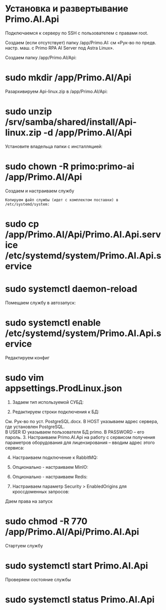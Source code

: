 # Установка и развертывание Primo.AI.Api 

Подключаемся к серверу по SSH с пользователем с правами root. 

Создаем (если отсутствует) папку /app/Primo.AI: см «Рук-во по предв. настр. маш. с Primo RPA AI Server под Astra Linux». 

Создаем папку /app/Primo.AI/Api:
# sudo mkdir /app/Primo.AI/Api
Разархивируем Api-linux.zip в /app/Primo.AI/Api:		
# sudo unzip /srv/samba/shared/install/Api-linux.zip -d /app/Primo.AI/Api
Установите владельца папки с инсталляцией:
#  sudo chown -R primo:primo-ai /app/Primo.AI/Api

Создаем и настраиваем службу
	
	Копируем файл службы (идет с комплектом поставки) в /etc/systemd/system:
# sudo cp /app/Primo.AI/Api/Primo.AI.Api.service /etc/systemd/system/Primo.AI.Api.service
# sudo systemctl daemon-reload	
Помещаем службу в автозапуск:	
# sudo systemctl enable /etc/systemd/system/Primo.AI.Api.service 	

Редактируем конфиг
# sudo vim appsettings.ProdLinux.json
1.	Задаем тип используемой СУБД:
 
2.	Редактируем строки подключения к БД:

 
Cм. Рук-во по уст. PostgreSQL.docx.
В HOST указываем адрес сервера, где установлен PostgreSQL.	
В USER ID указываем пользователя БД primo. В PASSWORD – его пароль.
3.	Настраиваем Primo.AI.Api на работу с сервисом получения параметров оборудования для лицензирования – вводим адрес этого сервиса:
 
4.	Настраиваем подключение к RabbitMQ:
 

5.	Опционально - настраиваем MinIO:
 

6.	Опционально - настраиваем Redis:
 

7.	Настраиваем параметр Security > EnabledOrigins для кроссдоменных запросов:
 

Даем права на запуск
# sudo chmod -R 770 /app/Primo.AI/Api/Primo.AI.Api

Стартуем службу
# sudo systemctl start Primo.AI.Api

Проверяем состояние службы
# sudo systemctl status Primo.AI.Api
